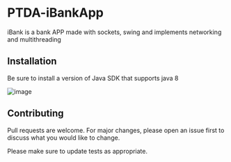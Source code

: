 # PTDA-iBankApp

iBank is a bank APP made with sockets, swing and implements networking and multithreading 

## Installation

Be sure to install a version of Java SDK that supports java 8

![image](https://github.com/richardmiranda110/PTDA-iBankApp/assets/93994704/439cc838-ee6c-4423-b602-4417b1ca3903)

## Contributing

Pull requests are welcome. For major changes, please open an issue first
to discuss what you would like to change.

Please make sure to update tests as appropriate.
